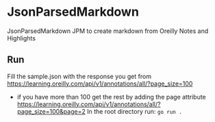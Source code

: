 # JsonParsedMarkdown
JsonParsedMarkdown JPM to create markdown from Oreilly Notes and Highlights 

## Run
Fill the sample.json with the response you get from https://learning.oreilly.com/api/v1/annotations/all/?page_size=100
- if you have more than 100 get the rest by adding the page attribute https://learning.oreilly.com/api/v1/annotations/all/?page_size=100&page=2
In the root directory run: `go run .`
